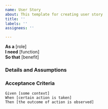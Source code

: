 ```yaml
---
name: User Story
about: This template for creating user story
title: ''
labels: ''
assignees: ''

---
```


**As a** [role]  
 **I need** [function]  
 **So that** [benefit]  
   
 ### Details and Assumptions
   
 ### Acceptance Criteria  
   
 ```gherkin
 Given [some context]
 When [certain action is taken]
 Then [the outcome of action is observed]
 ```
